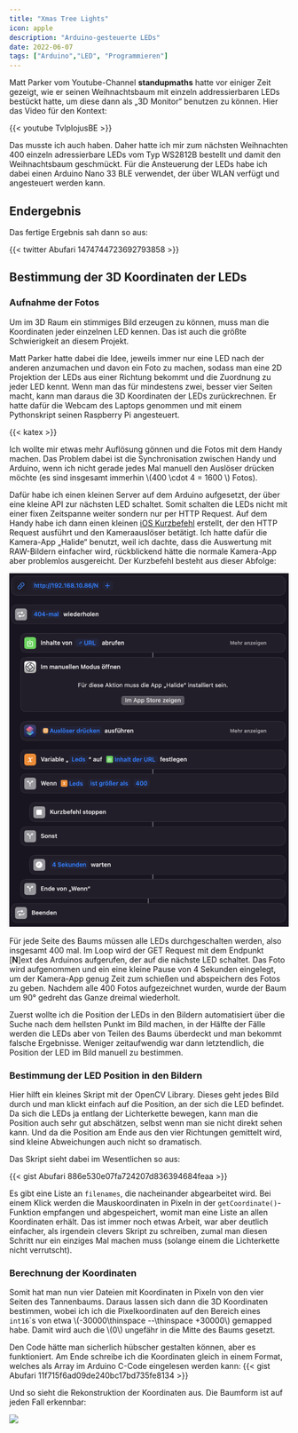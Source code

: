 ```yaml
---
title: "Xmas Tree Lights"
icon: apple
description: "Arduino-gesteuerte LEDs"
date: 2022-06-07
tags: ["Arduino","LED", "Programmieren"]
---
```


Matt Parker vom Youtube-Channel **standupmaths** hatte vor einiger Zeit gezeigt,
wie er seinen Weihnachtsbaum mit einzeln addressierbaren LEDs bestückt hatte, um
diese dann als „3D Monitor“ benutzen zu können. Hier das Video für den Kontext:

{{< youtube TvlpIojusBE >}}

Das musste ich auch haben. Daher hatte ich mir zum nächsten Weihnachten 400
einzeln adressierbare LEDs vom Typ WS2812B bestellt und damit den Weihnachtsbaum
geschmückt. Für die Ansteuerung der LEDs habe ich dabei einen Arduino Nano 33
BLE verwendet, der über WLAN verfügt und angesteuert werden kann.

## Endergebnis
Das fertige Ergebnis sah dann so aus:

{{< twitter Abufari 1474744723692793858 >}}

## Bestimmung der 3D Koordinaten der LEDs

### Aufnahme der Fotos

Um im 3D Raum ein stimmiges Bild erzeugen zu können, muss man die Koordinaten
jeder einzelnen LED kennen. Das ist auch die größte Schwierigkeit an diesem
Projekt.

Matt Parker hatte dabei die Idee, jeweils immer nur eine LED nach der anderen
anzumachen und davon ein Foto zu machen, sodass man eine 2D Projektion der LEDs
aus einer Richtung bekommt und die Zuordnung zu jeder LED kennt. Wenn man das
für mindestens zwei, besser vier Seiten macht, kann man daraus die 3D
Koordinaten der LEDs zurückrechnen. Er hatte dafür die Webcam des Laptops
genommen und mit einem Pythonskript seinen Raspberry Pi angesteuert.

{{< katex >}} 

Ich wollte mir etwas mehr Auflösung gönnen und die Fotos mit dem Handy machen.
Das Problem dabei ist die Synchronisation zwischen Handy und Arduino, wenn ich
nicht gerade jedes Mal manuell den Auslöser drücken möchte (es sind insgesamt
immerhin \\(400 \cdot 4 = 1600 \\) Fotos).

Dafür habe ich einen kleinen Server auf dem Arduino aufgesetzt, der über eine
kleine API zur nächsten LED schaltet. Somit schalten die LEDs nicht mit einer
fixen Zeitspanne weiter sondern nur per HTTP Request. Auf dem Handy habe ich
dann einen kleinen <a
href="https://www.icloud.com/shortcuts/ad814d56b8564ad2b0cfd200306038c6"
target=_blank >iOS Kurzbefehl</a> erstellt, der den HTTP Request ausführt und
den Kameraauslöser betätigt. Ich hatte dafür die Kamera-App „Halide“ benutzt,
weil ich dachte, dass die Auswertung mit RAW-Bildern einfacher wird,
rückblickend hätte die normale Kamera-App aber problemlos ausgereicht. Der
Kurzbefehl besteht aus dieser Abfolge: 

![iOS Kurzbefehl](ChristmasTree_Kurzbefehl.png "Kurzbefehl")

Für jede Seite des Baums müssen alle LEDs durchgeschalten werden, also insgesamt
400 mal. Im Loop wird der GET Request mit dem Endpunkt [**N**]ext des Arduinos
aufgerufen, der auf die nächste LED schaltet. Das Foto wird aufgenommen und ein
eine kleine Pause von 4 Sekunden eingelegt, um der Kamera-App genug Zeit zum
schießen und abspeichern des Fotos zu geben. Nachdem alle 400 Fotos
aufgezeichnet wurden, wurde der Baum um 90° gedreht das Ganze dreimal
wiederholt.

Zuerst wollte ich die Position der LEDs in den Bildern automatisiert über die
Suche nach dem hellsten Punkt im Bild machen, in der Hälfte der Fälle werden die
LEDs aber von Teilen des Baums überdeckt und man bekommt falsche Ergebnisse.
Weniger zeitaufwendig war dann letztendlich, die Position der LED im Bild
manuell zu bestimmen.

### Bestimmung der LED Position in den Bildern

Hier hilft ein kleines Skript mit der OpenCV Library. Dieses geht jedes Bild
durch und man klickt einfach auf die Position, an der sich die LED befindet. Da
sich die LEDs ja entlang der Lichterkette bewegen, kann man die Position auch
sehr gut abschätzen, selbst wenn man sie nicht direkt sehen kann. Und da die
Position am Ende aus den vier Richtungen gemittelt wird, sind kleine
Abweichungen auch nicht so dramatisch.

Das Skript sieht dabei im Wesentlichen so aus:

{{< gist Abufari 886e530e07fa724207d836394684feaa >}}



Es gibt eine Liste an `filenames`, die nacheinander abgearbeitet wird. Bei einem
Klick werden die Mauskoordinaten in Pixeln in der `getCoordinate()`-Funktion
empfangen und abgespeichert, womit man eine Liste an allen Koordinaten erhält.
Das ist immer noch etwas Arbeit, war aber deutlich einfacher, als irgendein
clevers Skript zu schreiben, zumal man diesen Schritt nur ein einziges Mal
machen muss (solange einem die Lichterkette nicht verrutscht).

### Berechnung der Koordinaten

Somit hat man nun vier Dateien mit Koordinaten in Pixeln von den vier Seiten des
Tannenbaums. Daraus lassen sich dann die 3D Koordinaten bestimmen, wobei ich ich
die Pixelkoordinaten auf den Bereich eines `int16`\`s von etwa
\\(-30000\thinspace --\thinspace +30000\\) gemapped habe. Damit wird auch die
\\(0\\) ungefähr in die Mitte des Baums gesetzt.

Den Code hätte man sicherlich hübscher gestalten können, aber es funktioniert.
Am Ende schreibe ich die Koordinaten gleich in einem Format, welches als Array
im Arduino C-Code eingelesen werden kann: {{< gist Abufari
11f715f6ad09de240bc17bd735fe8134 >}}

Und so sieht die Rekonstruktion der Koordinaten aus. Die Baumform ist auf jeden
Fall erkennbar:

<img src="locations.gif" />
